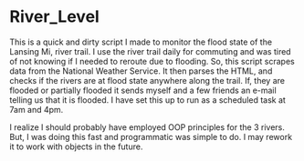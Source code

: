 # River_Level

This is a quick and dirty script I made to monitor the flood state of the Lansing Mi, river trail. I use the river trail daily
for commuting and was tired of not knowing if I needed to reroute due to flooding. So, this script scrapes data from 
the National Weather Service. It then parses the HTML, and checks if the rivers are at flood state anywhere along the trail.
If, they are flooded or partially flooded it sends myself and a few friends an e-mail telling us that it is flooded. I have set this up to run as a
scheduled task at 7am and 4pm.

I realize I should probably have employed OOP principles for the 3 rivers. But, I was doing this fast and programmatic was simple
to do. I may rework it to work with objects in the future.
